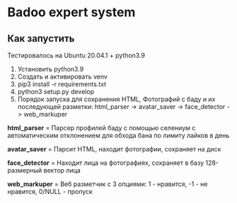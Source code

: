 # Badoo expert system

## Как запустить
Тестировалось на Ubuntu 20.04.1 + python3.9
1. Установить python3.9
2. Создать и активировать venv
2. pip3 install -r requirements.txt
3. python3 setup.py develop
4. Порядок запуска для сохранения HTML, Фотографий с баду и их последующей разметки: html_parser -> avatar_saver -> face_detector -> web_markuper


**html_parser** = Парсер профилей баду с помощью селениум с автоматическим отклонением для обхода бана по лимиту лайков в день

**avatar_saver** = Парсит HTML, находит фотографии, сохраняет на диск

**face_detector** = Находит лица на фотографиях, сохраняет в базу 128-размерный вектор лица

**web_markuper** = Веб разметчик с 3 опциями: 1 - нравится, -1 - не нравится, 0/NULL - пропуск


